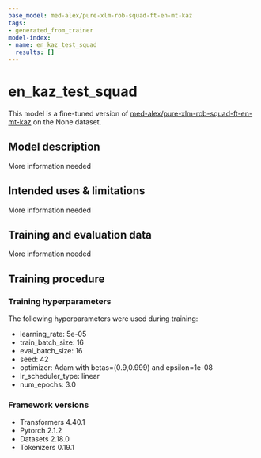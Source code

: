 ```yaml
---
base_model: med-alex/pure-xlm-rob-squad-ft-en-mt-kaz
tags:
- generated_from_trainer
model-index:
- name: en_kaz_test_squad
  results: []
---
```


<!-- This model card has been generated automatically according to the information the Trainer had access to. You
should probably proofread and complete it, then remove this comment. -->

# en_kaz_test_squad

This model is a fine-tuned version of [med-alex/pure-xlm-rob-squad-ft-en-mt-kaz](https://huggingface.co/med-alex/pure-xlm-rob-squad-ft-en-mt-kaz) on the None dataset.

## Model description

More information needed

## Intended uses & limitations

More information needed

## Training and evaluation data

More information needed

## Training procedure

### Training hyperparameters

The following hyperparameters were used during training:
- learning_rate: 5e-05
- train_batch_size: 16
- eval_batch_size: 16
- seed: 42
- optimizer: Adam with betas=(0.9,0.999) and epsilon=1e-08
- lr_scheduler_type: linear
- num_epochs: 3.0

### Framework versions

- Transformers 4.40.1
- Pytorch 2.1.2
- Datasets 2.18.0
- Tokenizers 0.19.1
